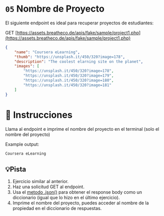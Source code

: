 # `05` Nombre de Proyecto

El siguiente endpoint es ideal para recuperar proyectos de estudiantes:

GET [https://assets.breatheco.de/apis/fake/sample/project1.php](https://assets.breatheco.de/apis/fake/sample/project1.php)

```json
{
    "name": "Coursera eLearning",
    "thumb": "https://unsplash.it/450/320?image=178",
    "description": "The coolest elarning site on the planet",
    "images": [
        "https://unsplash.it/450/320?image=178",
        "https://unsplash.it/450/320?image=179",
        "https://unsplash.it/450/320?image=180",
        "https://unsplash.it/450/320?image=181"
    ]
}
```

# 📝 Instrucciones

Llama al endpoint e imprime el nombre del proyecto en el terminal (solo el nombre del proyecto)

Example output:
```bash
Coursera eLearning
```

## 💡Pista

1. Ejercicio similar al anterior.
2. Haz una solicitud GET al endpoint.
3. Usa el [metodo .json()](https://www.w3schools.com/python/ref_requests_response.asp) para obtener el response body como un diccionario (igual que lo hizo en el último ejercicio).
4. Imprime el nombre del proyecto, puedes acceder al nombre de la propiedad en el diccionario de respuestas.


